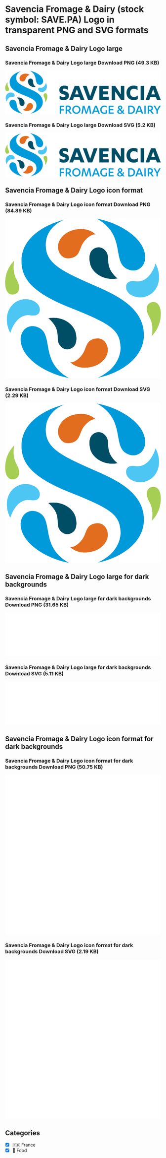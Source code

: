 # Savencia Fromage & Dairy (stock symbol: SAVE.PA) Logo in transparent PNG and SVG formats

## Savencia Fromage & Dairy Logo large

### Savencia Fromage & Dairy Logo large Download PNG (49.3 KB)

![Savencia Fromage & Dairy Logo large Download PNG (49.3 KB)](/img/orig/SAVE.PA_BIG-90902840.png)

### Savencia Fromage & Dairy Logo large Download SVG (5.2 KB)

![Savencia Fromage & Dairy Logo large Download SVG (5.2 KB)](/img/orig/SAVE.PA_BIG-ddcd7e59.svg)

## Savencia Fromage & Dairy Logo icon format

### Savencia Fromage & Dairy Logo icon format Download PNG (84.89 KB)

![Savencia Fromage & Dairy Logo icon format Download PNG (84.89 KB)](/img/orig/SAVE.PA-5974af5d.png)

### Savencia Fromage & Dairy Logo icon format Download SVG (2.29 KB)

![Savencia Fromage & Dairy Logo icon format Download SVG (2.29 KB)](/img/orig/SAVE.PA-d07f8ad8.svg)

## Savencia Fromage & Dairy Logo large for dark backgrounds

### Savencia Fromage & Dairy Logo large for dark backgrounds Download PNG (31.65 KB)

![Savencia Fromage & Dairy Logo large for dark backgrounds Download PNG (31.65 KB)](/img/orig/SAVE.PA_BIG.D-50cf9c82.png)

### Savencia Fromage & Dairy Logo large for dark backgrounds Download SVG (5.11 KB)

![Savencia Fromage & Dairy Logo large for dark backgrounds Download SVG (5.11 KB)](/img/orig/SAVE.PA_BIG.D-76c6549d.svg)

## Savencia Fromage & Dairy Logo icon format for dark backgrounds

### Savencia Fromage & Dairy Logo icon format for dark backgrounds Download PNG (50.75 KB)

![Savencia Fromage & Dairy Logo icon format for dark backgrounds Download PNG (50.75 KB)](/img/orig/SAVE.PA.D-c4dbbbb4.png)

### Savencia Fromage & Dairy Logo icon format for dark backgrounds Download SVG (2.19 KB)

![Savencia Fromage & Dairy Logo icon format for dark backgrounds Download SVG (2.19 KB)](/img/orig/SAVE.PA.D-87ef0a6c.svg)



## Categories
- [x] 🇫🇷 France
- [x] 🍴 Food

